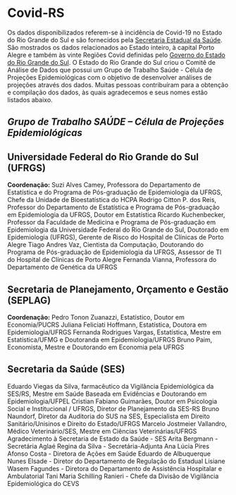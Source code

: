 # Covid-RS
  Os dados disponibilizados referem-se à incidência de Covid-19 no Estado do Rio Grande do Sul e são fornecidos pela [Secretaria Estadual da Saúde](http://ti.saude.rs.gov.br/covid19/). São mostrados os dados relacionados ao Estado inteiro, à capital Porto Alegre e também às vinte Regiões Covid definidas pelo [Governo do Estado do Rio Grande do Sul](https://distanciamentocontrolado.rs.gov.br/).
  O Estado do Rio Grande do Sul criou o Comitê de Análise de Dados que possui um Grupo de Trabalho Saúde - Célula de Projeções Epidemiológicas com o objetivo de desenvolver análises de projeções através dos dados. Muitas pessoas contribuíram para a obtenção e compilação dos dados, às quais agradecemos e seus nomes estão listados abaixo.
  
## _Grupo de Trabalho SAÚDE – Célula de Projeções Epidemiológicas_
## Universidade Federal do Rio Grande do Sul (UFRGS)
**Coordenação:**  Suzi Alves Camey, Professora do Departamento de Estatística e do Programa de Pós-graduação de Epidemiologia da UFRGS, Chefe da Unidade de Bioestatística do HCPA
Rodrigo Citton P. dos Reis, Professor do Departamento de Estatística e Programa de Pós-graduação em Epidemiologia da UFRGS, Doutor em Estatística
Ricardo Kuchenbecker, Professor da Faculdade de Medicina e Programa de Pós-graduação em Epidemiologia da Universidade Federal do Rio Grande do Sul, Doutorado em Epidemiologia (UFRGS), Gerente de Risco do Hospital de Clínicas de Porto Alegre
Tiago Andres Vaz, Cientista da Computação, Doutorando do Programa de Pós-graduação de Epidemiologia da UFRGS, Assessor de TI do Hospital de Clínicas de Porto Alegre
Fernanda Vianna, Professora do Departamento de Genética da UFRGS

## Secretaria de Planejamento, Orçamento e Gestão (SEPLAG)
**Coordenação:** Pedro Tonon Zuanazzi, Estatístico, Doutor em Economia/PUCRS
Juliana Feliciati Hoffmann, Estatística, Doutora em Epidemiologia/UFRGS
Fernanda Rodrigues Vargas, Estatística, Mestre em Estatística/UFMG e Doutoranda em Epidemiologia/UFRGS
Bruno Paim, Economista, Mestre e Doutorando em Economia pela UFRGS

## Secretaria da Saúde (SES)
Eduardo Viegas da Silva, farmacêutico da Vigilância Epidemiológica da SES/RS, Mestre em Saúde Baseada em Evidências e Doutorando em Epidemiologia/UFPEL
Cristian Fabiano Guimarães, Doutor em Psicologia Social e Institucional / UFRGS, Diretor de Planejamento da SES-RS
Bruno Naundorf, Diretor da Auditoria do SUS na SES, Especialista em Direito Sanitário/Unisinos e Direito do Estado/UFRGS
Marcelo Jostmeier Vallandro, Médico Veterinário/SES, Mestre em Ciências Veterinárias/UFRGS
Agradecimento à Secretaria de Estado da Saúde - SES
Arita Bergmann - Secretária
Aglaé Regina da Silva - Secretária-Adjunta
Ana Lúcia Pires Afonso Costa - Diretora de Ações em Saúde
Eduardo de Albuquerque Nunes Elsade - Diretor do Departamento de Regulação do Estadual
Lisiane Wasem Fagundes - Diretora do Departamento de Assistência Hospitalar e Ambulatorial
Tani Maria Schilling Ranieri - Chefe da Divisão de Vigilância Epidemiológica do CEVS

 
